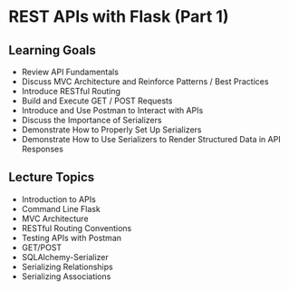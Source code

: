 # REST APIs with Flask (Part 1)

## Learning Goals
- Review API Fundamentals
- Discuss MVC Architecture and Reinforce Patterns / Best Practices
- Introduce RESTful Routing
- Build and Execute GET / POST Requests
- Introduce and Use Postman to Interact with APIs
- Discuss the Importance of Serializers
- Demonstrate How to Properly Set Up Serializers
- Demonstrate How to Use Serializers to Render Structured Data in API Responses

## Lecture Topics
- Introduction to APIs
- Command Line Flask
- MVC Architecture
- RESTful Routing Conventions
- Testing APIs with Postman
- GET/POST
- SQLAlchemy-Serializer
- Serializing Relationships
- Serializing Associations